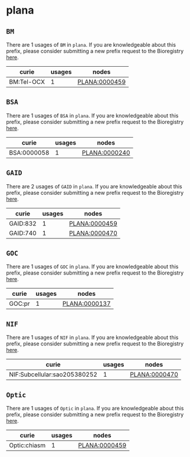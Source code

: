 # plana

## `BM`

There are 1 usages of `BM` in `plana`.
If you are knowledgeable about this prefix, please consider submitting a new prefix
request to the Bioregistry [here](https://github.com/biopragmatics/bioregistry/issues/new?assignees=cthoyt&labels=New%2CPrefix&template=new-prefix.yml&title=%5BResource%5D%3A%20BM).

| curie      |   usages | nodes                                                         |
|------------|----------|---------------------------------------------------------------|
| BM:Tel-OCX |        1 | [PLANA:0000459](http://purl.obolibrary.org/obo/PLANA_0000459) |

## `BSA`

There are 1 usages of `BSA` in `plana`.
If you are knowledgeable about this prefix, please consider submitting a new prefix
request to the Bioregistry [here](https://github.com/biopragmatics/bioregistry/issues/new?assignees=cthoyt&labels=New%2CPrefix&template=new-prefix.yml&title=%5BResource%5D%3A%20BSA).

| curie       |   usages | nodes                                                         |
|-------------|----------|---------------------------------------------------------------|
| BSA:0000058 |        1 | [PLANA:0000240](http://purl.obolibrary.org/obo/PLANA_0000240) |

## `GAID`

There are 2 usages of `GAID` in `plana`.
If you are knowledgeable about this prefix, please consider submitting a new prefix
request to the Bioregistry [here](https://github.com/biopragmatics/bioregistry/issues/new?assignees=cthoyt&labels=New%2CPrefix&template=new-prefix.yml&title=%5BResource%5D%3A%20GAID).

| curie    |   usages | nodes                                                         |
|----------|----------|---------------------------------------------------------------|
| GAID:832 |        1 | [PLANA:0000459](http://purl.obolibrary.org/obo/PLANA_0000459) |
| GAID:740 |        1 | [PLANA:0000470](http://purl.obolibrary.org/obo/PLANA_0000470) |

## `GOC`

There are 1 usages of `GOC` in `plana`.
If you are knowledgeable about this prefix, please consider submitting a new prefix
request to the Bioregistry [here](https://github.com/biopragmatics/bioregistry/issues/new?assignees=cthoyt&labels=New%2CPrefix&template=new-prefix.yml&title=%5BResource%5D%3A%20GOC).

| curie   |   usages | nodes                                                         |
|---------|----------|---------------------------------------------------------------|
| GOC:pr  |        1 | [PLANA:0000137](http://purl.obolibrary.org/obo/PLANA_0000137) |

## `NIF`

There are 1 usages of `NIF` in `plana`.
If you are knowledgeable about this prefix, please consider submitting a new prefix
request to the Bioregistry [here](https://github.com/biopragmatics/bioregistry/issues/new?assignees=cthoyt&labels=New%2CPrefix&template=new-prefix.yml&title=%5BResource%5D%3A%20NIF).

| curie                        |   usages | nodes                                                         |
|------------------------------|----------|---------------------------------------------------------------|
| NIF:Subcellular:sao205380252 |        1 | [PLANA:0000470](http://purl.obolibrary.org/obo/PLANA_0000470) |

## `Optic`

There are 1 usages of `Optic` in `plana`.
If you are knowledgeable about this prefix, please consider submitting a new prefix
request to the Bioregistry [here](https://github.com/biopragmatics/bioregistry/issues/new?assignees=cthoyt&labels=New%2CPrefix&template=new-prefix.yml&title=%5BResource%5D%3A%20Optic).

| curie        |   usages | nodes                                                         |
|--------------|----------|---------------------------------------------------------------|
| Optic:chiasm |        1 | [PLANA:0000459](http://purl.obolibrary.org/obo/PLANA_0000459) |

